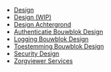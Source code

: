 <ul>
    <li><a href="design.html">Design</a></li>
    <li><a href="design2.html">Design (WIP)</a></li>
    <li><a href="design-background.html">Design Achtergrond</a></li>
    <li><a href="design-authenticatie.html">Authenticatie Bouwblok Design</a></li>
    <li><a href="design-logging.html">Logging Bouwblok Design</a></li>
    <li><a href="design-toestemming.html">Toestemming Bouwblok Design</a></li>
    <li><a href="design-security.html">Security Design</a></li>
    <li><a href="zorgviewer-services.html">Zorgviewer Services</a></li>
</ul>